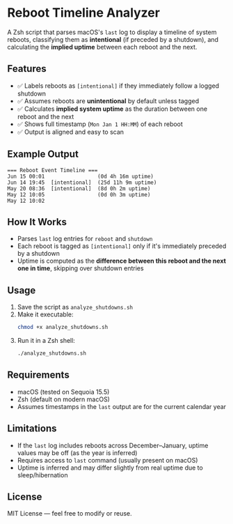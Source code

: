 # Reboot Timeline Analyzer

A Zsh script that parses macOS's `last` log to display a timeline of system reboots, classifying them as **intentional** (if preceded by a shutdown), and calculating the **implied uptime** between each reboot and the next.

## Features

- ✅ Labels reboots as `[intentional]` if they immediately follow a logged shutdown
- ✅ Assumes reboots are **unintentional** by default unless tagged
- ✅ Calculates **implied system uptime** as the duration between one reboot and the next
- ✅ Shows full timestamp (`Mon Jan 1 HH:MM`) of each reboot
- ✅ Output is aligned and easy to scan

## Example Output

```
=== Reboot Event Timeline ===
Jun 15 00:01                 (0d 4h 16m uptime)
Jun 14 19:45  [intentional]  (25d 11h 9m uptime)
May 20 08:36  [intentional]  (8d 0h 2m uptime)
May 12 10:05                 (0d 0h 3m uptime)
May 12 10:02                 
```

## How It Works

- Parses `last` log entries for `reboot` and `shutdown`
- Each reboot is tagged as `[intentional]` only if it's immediately preceded by a shutdown
- Uptime is computed as the **difference between this reboot and the next one in time**, skipping over shutdown entries

## Usage

1. Save the script as `analyze_shutdowns.sh`
2. Make it executable:
   ```bash
   chmod +x analyze_shutdowns.sh
   ```
3. Run it in a Zsh shell:
   ```bash
   ./analyze_shutdowns.sh
   ```

## Requirements

- macOS (tested on Sequoia 15.5)
- Zsh (default on modern macOS)
- Assumes timestamps in the `last` output are for the current calendar year

## Limitations

- If the `last` log includes reboots across December–January, uptime values may be off (as the year is inferred)
- Requires access to `last` command (usually present on macOS)
- Uptime is inferred and may differ slightly from real uptime due to sleep/hibernation

## License

MIT License — feel free to modify or reuse.
